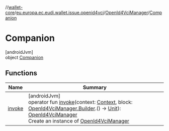 //[wallet-core](../../../../index.md)/[eu.europa.ec.eudi.wallet.issue.openid4vci](../../index.md)/[OpenId4VciManager](../index.md)/[Companion](index.md)

# Companion

[androidJvm]\
object [Companion](index.md)

## Functions

| Name | Summary |
|---|---|
| [invoke](invoke.md) | [androidJvm]<br>operator fun [invoke](invoke.md)(context: [Context](https://developer.android.com/reference/kotlin/android/content/Context.html), block: [OpenId4VciManager.Builder](../-builder/index.md).() -&gt; [Unit](https://kotlinlang.org/api/latest/jvm/stdlib/kotlin-stdlib/kotlin/-unit/index.html)): [OpenId4VciManager](../index.md)<br>Create an instance of [OpenId4VciManager](../index.md) |
